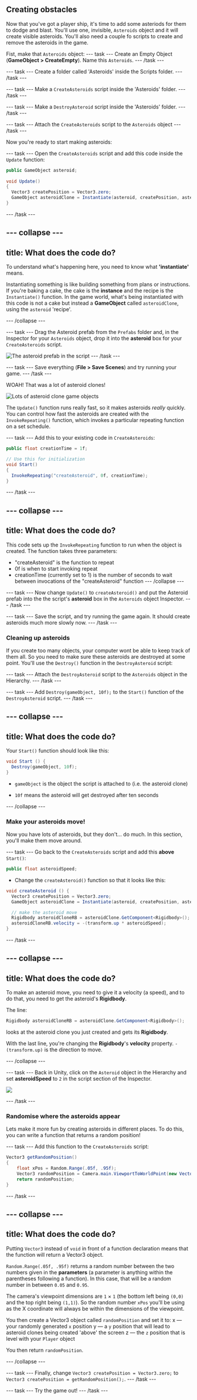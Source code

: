 ## Creating obstacles
Now that you've got a player ship, it's time to add some asteriods for them to dodge and blast. You'll use one, invisible, `Asteroids` object and it will create visible asteroids. You'll also need a couple fo scripts to create and remove the asteroids in the game.

 Fist, make that `Asteroids` object: 
--- task ---
Create an Empty Object (**GameObject > CreateEmpty**). Name this `Asteroids`. 
--- /task ---

--- task ---
Create a folder called 'Asteroids' inside the Scripts folder.
--- /task ---

--- task ---
Make a `CreateAsteroids` script inside the 'Asteroids' folder.
--- /task ---

--- task ---
Make a `DestroyAsteroid` script inside the 'Asteroids' folder.
--- /task ---

--- task ---
Attach the `CreateAsteroids` script to the `Asteroids` object
--- /task ---

Now you're ready to start making asteroids:

--- task ---
Open the `CreateAsteroids` script and add this code inside the `Update` function:
```csharp
public GameObject asteroid;
  
void Update()
{
  Vector3 createPosition = Vector3.zero;
  GameObject asteroidClone = Instantiate(asteroid, createPosition, asteroid.transform.rotation);
}
```
--- /task ---

--- collapse ---
---
title: What does the code do?
---

To understand what's happening here, you need to know what **'instantiate'** means.

Instantiating something is like building something from plans or instructions. If you're baking a cake, the cake is the **instance** and the recipe is the `Instantiate()` function. In the game world, what's being instantiated with this code is not a cake but instead a **GameObject** called `asteroidClone`, using the `asteroid` 'recipe'.

--- /collapse ---

--- task ---
Drag the Asteroid prefab from the `Prefabs` folder and, in the Inspector for your `Asteroids` object, drop it into the **asteroid** box for your `CreateAsteroids` script.

![The asteroid prefab in the script](images/step5_asteroidPrefabInVar.png)
--- /task ---

--- task ---
Save everything (**File > Save Scenes**) and try running your game.
--- /task ---

WOAH! That was a lot of asteroid clones! 

![Lots of asteroid clone game objects](images/step5_lotsOfAsteroidClones.png)

The `Update()` function runs really fast, so it makes asteroids _really_ quickly. You can control how fast the asteroids are created with the `InvokeRepeating()` function, which invokes a particular repeating function on a set schedule. 

--- task ---
Add this to your existing code in `CreateAsteroids`:

```csharp
public float creationTime = 1f;

// Use this for initialization
void Start()
{
  InvokeRepeating("createAsteroid", 0f, creationTime);
}
```
--- /task ---

--- collapse ---
---
title: What does the code do?
---
This code sets up the `InvokeRepeating` function to run when the object is created. The function takes three parameters:

  * "createAsteroid" is the function to repeat
  * 0f is when to start invoking repeat
  * creationTime (currently set to 1) is the number of seconds to wait between invocations of the "createAsteroid" function
--- /collapse ---

--- task ---
Now change `Update()` to `createAsteroid()` and put the Asteroid prefab into the the script's **asteroid** box in the `Asteroids` object Inspector.
--- /task ---

--- task ---
Save the script, and try running the game again. It should create asteroids much more slowly now.
--- /task ---


### Cleaning up asteroids

If you create too many objects, your computer wont be able to keep track of them all. So you need to make sure these asteroids are destroyed at some point. You'll use the `Destroy()` function in the `DestroyAsteroid` script:


--- task ---
Attach the `DestroyAsteroid` script to the `Asteroids` object in the Hierarchy.
--- /task ---

--- task ---
Add `Destroy(gameObject, 10f);` to the `Start()` function of the `DestroyAsteroid` script.
--- /task ---

--- collapse ---
---
title: What does the code do?
---

Your `Start()` function should look like this:

```csharp
void Start () {
  Destroy(gameObject, 10f);
}
```

+ `gameObject` is the object the script is attached to (i.e. the asteroid clone)

+ `10f` means the asteroid will get destroyed after ten seconds
 
--- /collapse ---

### Make your asteroids move!

Now you have lots of asteroids, but they don't… do much. In this section, you'll make them move around.

--- task ---
Go back to the `CreateAsteroids` script and add this **above** `Start()`:

```csharp
public float asteroidSpeed;
```

+ Change the `createAsteroid()` function so that it looks like this:

```csharp
void createAsteroid () {
  Vector3 createPosition = Vector3.zero;
  GameObject asteroidClone = Instantiate(asteroid, createPosition, asteroid.transform.rotation);

  // make the asteroid move
  Rigidbody asteroidCloneRB = asteroidClone.GetComponent<Rigidbody>();
  asteroidCloneRB.velocity = -(transform.up * asteroidSpeed);
}
```
--- /task ---

--- collapse ---
---
title: What does the code do?
---

To make an asteroid move, you need to give it a velocity (a speed), and to do that, you need to get the asteroid's **Rigidbody**.

The line:

```csharp
Rigidbody asteroidCloneRB = asteroidClone.GetComponent<Rigidbody>();
```

looks at the asteroid clone you just created and gets its **Rigidbody**.

With the last line, you're changing the **Rigidbody**'s **velocity** property. `-(transform.up)` is the direction to move.

--- /collapse ---

--- task ---
Back in Unity, click on the `Asteroid` object in the Hierarchy and set **asteroidSpeed** to `2` in the script section of the Inspector. 

![](images/step5_setAsteroidSpeed.png) 

--- /task ---

### Randomise where the asteroids appear

Lets make it more fun by creating asteroids in different places. To do this, you can write a function that returns a random position!

--- task ---
Add this function to the `CreateAsteroids` script:
  
```csharp
Vector3 getRandomPosition()
{
    float xPos = Random.Range(.05f, .95f);
    Vector3 randomPosition = Camera.main.ViewportToWorldPoint(new Vector3(xPos, 1.1f, 15f));
    return randomPosition;
}
```
--- /task ---

--- collapse ---
---
title: What does the code do?
---

Putting `Vector3` instead of `void` in front of a function declaration means that the function will return a Vector3 object. 
  
`Random.Range(.05f, .95f)` returns a random number between the two numbers given in the **parameters** (a parameter is anything within the parentheses following a function). In this case, that will be a random number in between `0.05` and `0.95`. 
    
The camera's viewpoint dimensions are `1` × `1` (the bottom left being `(0,0)` and the top right being `(1,1)`). So the random number `xPos` you'll be using as the X coordinate will always be within the dimensions of the viewpoint.
  
You then create a Vector3 object called `randomPosition` and set it to:
  x — your randomly generated `x` position
  y — a `y` position that will lead to asteroid clones being created 'above' the screen
  z — the `z` position that is level with your `Player` object

You then return `randomPosition`.
  
--- /collapse ---

--- task ---
Finally, change `Vector3 createPosition = Vector3.zero;` to `Vector3 createPosition = getRandomPosition();`.
--- /task ---

--- task ---
Try the game out!
--- /task ---

